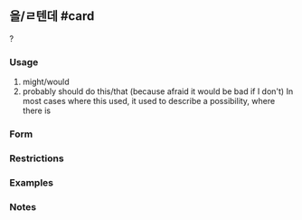 ## 을/ㄹ텐데 #card
?
### Usage
1. might/would
2. probably should do this/that (because afraid it would be bad if I don't)
In most cases where this used, it used to describe a possibility, where there is
### Form
### Restrictions
### Examples
### Notes
